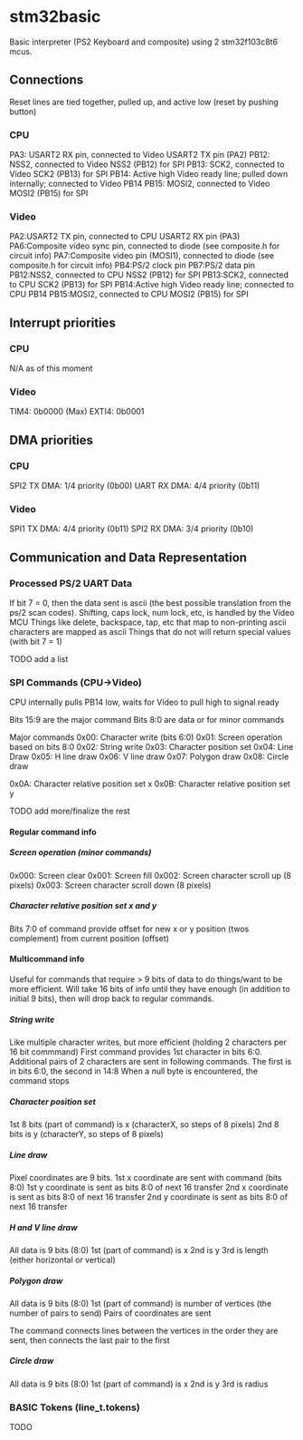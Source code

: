 # stm32basic

Basic interpreter (PS2 Keyboard and composite) using 2 stm32f103c8t6 mcus.

## Connections

Reset lines are tied together, pulled up, and active low (reset by pushing button)

### CPU

PA3:    USART2 RX pin, connected to Video USART2 TX pin (PA2)
PB12:   NSS2, connected to Video NSS2 (PB12) for SPI
PB13:   SCK2, connected to Video SCK2 (PB13) for SPI
PB14:   Active high Video ready line; pulled down internally; connected to Video PB14
PB15:   MOSI2, connected to Video MOSI2 (PB15) for SPI

### Video

PA2:USART2 TX pin, connected to CPU USART2 RX pin (PA3)
PA6:Composite video sync pin, connected to diode (see composite.h for circuit info)
PA7:Composite video pin (MOSI1), connected to diode (see composite.h for circuit info)
PB4:PS/2 clock pin
PB7:PS/2 data pin
PB12:NSS2, connected to CPU NSS2 (PB12) for SPI
PB13:SCK2, connected to CPU SCK2 (PB13) for SPI
PB14:Active high Video ready line; connected to CPU PB14
PB15:MOSI2, connected to CPU MOSI2 (PB15) for SPI

## Interrupt priorities

### CPU

N/A as of this moment

### Video

TIM4: 0b0000 (Max)
EXTI4: 0b0001

## DMA priorities

### CPU

SPI2 TX DMA: 1/4 priority (0b00)
UART RX DMA: 4/4 priority (0b11)

### Video

SPI1 TX DMA: 4/4 priority (0b11)
SPI2 RX DMA: 3/4 priority (0b10)

## Communication and Data Representation

### Processed PS/2 UART Data

If bit 7 = 0, then the data sent is ascii (the best possible translation from the ps/2 scan codes).
Shifting, caps lock, num lock, etc, is handled by the Video MCU
Things like delete, backspace, tap, etc that map to non-printing ascii characters are mapped as ascii
Things that do not will return special values (with bit 7 = 1)

TODO add a list

### SPI Commands (CPU->Video)

CPU internally pulls PB14 low, waits for Video to pull high to signal ready

Bits 15:9 are the major command
Bits 8:0 are data or for minor commands

Major commands
0x00: Character write (bits 6:0)
0x01: Screen operation based on bits 8:0
0x02: String write
0x03: Character position set
0x04: Line Draw
0x05: H line draw
0x06: V line draw
0x07: Polygon draw
0x08: Circle draw

0x0A: Character relative position set x
0x0B: Character relative position set y

TODO add more/finalize the rest

#### Regular command info

##### Screen operation (minor commands)

0x000: Screen clear
0x001: Screen fill
0x002: Screen character scroll up (8 pixels)
0x003: Screen character scroll down (8 pixels)

##### Character relative position set x and y

Bits 7:0 of command provide offset for new x or y position (twos complement) from current position (offset)

#### Multicommand info

Useful for commands that require > 9 bits of data to do things/want to be more efficient.
Will take 16 bits of info until they have enough (in addition to initial 9 bits), then will drop back to regular commands.

##### String write

Like multiple character writes, but more efficient (holding 2 characters per 16 bit commmand)
First command provides 1st character in bits 6:0.
Additional pairs of 2 characters are sent in following commands. The first is in bits 6:0, the second in 14:8
When a null byte is encountered, the command stops

##### Character position set

1st 8 bits (part of command) is x (characterX, so steps of 8 pixels)
2nd 8 bits is y (characterY, so steps of 8 pixels)

##### Line draw

Pixel coordinates are 9 bits. 1st x coordinate are sent with command (bits 8:0)
1st y coordinate is sent as bits 8:0 of next 16 transfer
2nd x coordinate is sent as bits 8:0 of next 16 transfer
2nd y coordinate is sent as bits 8:0 of next 16 transfer

##### H and V line draw

All data is 9 bits (8:0)
1st (part of command) is x
2nd is y
3rd is length (either horizontal or vertical)

##### Polygon draw

All data is 9 bits (8:0)
1st (part of command) is number of vertices (the number of pairs to send)
Pairs of coordinates are sent

The command connects lines between the vertices in the order they are sent, then connects the last pair to the first

##### Circle draw

All data is 9 bits (8:0)
1st (part of command) is x
2nd is y
3rd is radius

### BASIC Tokens (line_t.tokens)

TODO
